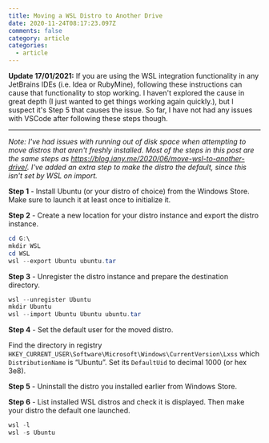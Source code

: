 ```yaml
---
title: Moving a WSL Distro to Another Drive
date: 2020-11-24T08:17:23.097Z
comments: false
category: article
categories:
  - article
---
```

**Update 17/01/2021:** If you are using the WSL integration functionality in any JetBrains IDEs (i.e. Idea or RubyMine), following these instructions can cause that functionality to stop working. I haven't explored the cause in great depth (I just wanted to get things working again quickly.), but I suspect it's Step 5 that causes the issue. So far, I have not had any issues with VSCode after following these steps though.

---

*Note: I've had issues with running out of disk space when attempting to move distros that aren't freshly installed. Most of the steps in this post are the same steps as https://blog.iany.me/2020/06/move-wsl-to-another-drive/. I've added an extra step to make the distro the default, since this isn't set by WSL on import.*
<!--more-->
**Step 1** - Install Ubuntu (or your distro of choice) from the Windows Store. Make sure to launch it at least once to initialize it.

**Step 2** - Create a new location for your distro instance and export the distro instance.

```powershell
cd G:\
mkdir WSL
cd WSL
wsl --export Ubuntu ubuntu.tar
```

**Step 3** - Unregister the distro instance and prepare the destination directory.

```powershell
wsl --unregister Ubuntu
mkdir Ubuntu
wsl --import Ubuntu Ubuntu ubuntu.tar
```

**Step 4** - Set the default user for the moved distro.

Find the directory in registry `HKEY_CURRENT_USER\Software\Microsoft\Windows\CurrentVersion\Lxss` which `DistributionName` is “Ubuntu”. Set its `DefaultUid` to decimal 1000 (or hex 3e8).

**Step 5** - Uninstall the distro you installed earlier from Windows Store.

**Step 6** - List installed WSL distros and check it is displayed. Then make your distro the default one launched.

```powershell
wsl -l
wsl -s Ubuntu
```
